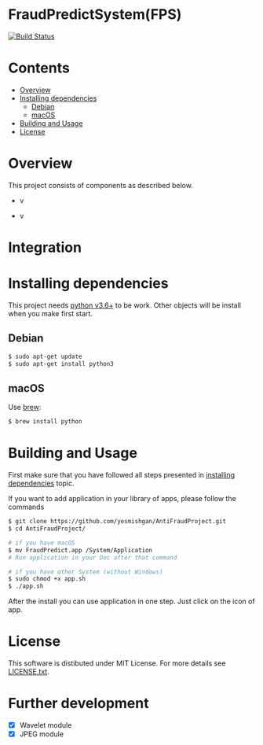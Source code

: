 

# FraudPredictSystem(FPS)

[![Build Status](https://travis-ci.com/yesmishgan/AntiFraudProject.svg?branch=main)](https://travis-ci.com/yesmishgan/AntiFraudProject)

# Contents

- [Overview](#overview)
- [Installing dependencies](#installing-dependencies)
    * [Debian](#debian)
    * [macOS](#mac-os)
- [Building and Usage](#building)
- [License](#license)

# Overview

This project consists of components as described below.

- v

- v

# Integration



# Installing dependencies

This project needs [python v3.6+](https://www.python.org) to be work. Other objects will be install when you make first start.

## Debian

```bash
$ sudo apt-get update
$ sudo apt-get install python3
```

## macOS

Use [brew](https://brew.sh/):
```bash
$ brew install python
```

# Building and Usage

First make sure that you have followed all steps presented in [installing dependencies](#installing-dependencies) topic.

If you want to add application in your library of apps, please follow the commands

```bash
$ git clone https://github.com/yesmishgan/AntiFraudProject.git
$ cd AntiFraudProject/

# if you have macOS
$ mv FraudPredict.app /System/Application
# Run application in your Doc after that command

# if you have other System (without Windows)
$ sudo chmod +x app.sh
$ ./app.sh
```

After the install you can use application in one step. Just click on the icon of app.

# License

This software is distibuted under MIT License. For more details see [LICENSE.txt](LICENSE.txt).

# Further development

- [x] Wavelet module
- [x] JPEG module
